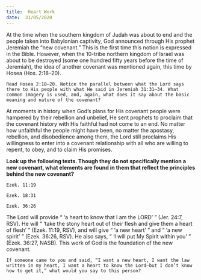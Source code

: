 ```yaml
---
title:  Heart Work
date:  31/05/2020
---
```


At the time when the southern kingdom of Judah was about to end and the people taken into Babylonian captivity, God announced through His prophet Jeremiah the “new covenant.” This is the first time this notion is expressed in the Bible. However, when the 10-tribe northern kingdom of Israel was about to be destroyed (some one hundred fifty years before the time of Jeremiah), the idea of another covenant was mentioned again, this time by Hosea (Hos. 2:18–20).

`Read Hosea 2:18–20. Notice the parallel between what the Lord says there to His people with what He said in Jeremiah 31:31–34. What common imagery is used, and, again, what does it say about the basic meaning and nature of the covenant?`

At moments in history when God’s plans for His covenant people were hampered by their rebellion and unbelief, He sent prophets to proclaim that the covenant history with His faithful had not come to an end. No matter how unfaithful the people might have been, no matter the apostasy, rebellion, and disobedience among them, the Lord still proclaims His willingness to enter into a covenant relationship with all who are willing to repent, to obey, and to claim His promises.

**Look up the following texts. Though they do not specifically mention a new covenant, what elements are found in them that reflect the principles behind the new covenant?**

`Ezek. 11:19`

`Ezek. 18:31`

`Ezek. 36:26`

The Lord will provide “ ‘a heart to know that I am the LORD’ ” (Jer. 24:7, RSV). He will “ ‘take the stony heart out of their flesh and give them a heart of flesh’ ” (Ezek. 11:19, RSV), and will give “ ‘a new heart’ ” and “ ‘a new spirit’ ” (Ezek. 36:26, RSV). He also says, “ ‘I will put My Spirit within you’ ” (Ezek. 36:27, NASB). This work of God is the foundation of the new covenant.

`If someone came to you and said, “I want a new heart, I want the law written in my heart, I want a heart to know the Lord—but I don’t know how to get it,” what would you say to this person?`